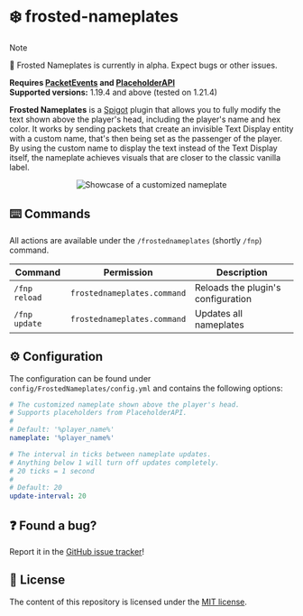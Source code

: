 # ❄️ frosted-nameplates

> [!NOTE]
> 🚧 Frosted Nameplates is currently in alpha. Expect bugs or other issues.

**Requires [PacketEvents](https://modrinth.com/plugin/packetevents) and [PlaceholderAPI](https://www.spigotmc.org/resources/placeholderapi.6245/)**\
**Supported versions:** 1.19.4 and above (tested on 1.21.4)

**Frosted Nameplates** is a [Spigot](https://www.spigotmc.org/) plugin that allows you to fully modify the text shown above the player's head,
including the player's name and hex color. It works by sending packets that create an invisible Text Display entity with a custom name,
that's then being set as the passenger of the player. By using the custom name to display the text instead of the Text Display itself,
the nameplate achieves visuals that are closer to the classic vanilla label.

<div align="center">
  <img alt="Showcase of a customized nameplate" src="https://i.imgur.com/HADn5DR.png" />
</div>

## ⌨️ Commands

All actions are available under the `/frostednameplates` (shortly `/fnp`) command.

| Command       | Permission                  | Description                        |
|---------------|-----------------------------|------------------------------------|
| `/fnp reload` | `frostednameplates.command` | Reloads the plugin's configuration |
| `/fnp update` | `frostednameplates.command` | Updates all nameplates             |

## ⚙️ Configuration

The configuration can be found under `config/FrostedNameplates/config.yml` and contains the following options:

```yml
# The customized nameplate shown above the player's head.
# Supports placeholders from PlaceholderAPI.
#
# Default: '%player_name%'
nameplate: '%player_name%'

# The interval in ticks between nameplate updates.
# Anything below 1 will turn off updates completely.
# 20 ticks = 1 second
#
# Default: 20
update-interval: 20
```

## ❓ Found a bug?

Report it in the [GitHub issue tracker](https://github.com/pandier/frosted-nameplates/issues/new)!

## 📜 License

The content of this repository is licensed under the [MIT license](https://github.com/pandier/frosted-nameplates/blob/main/LICENSE).